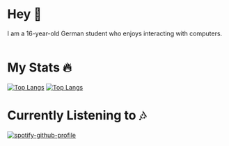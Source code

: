 # Hey 👋
I am a 16-year-old German student who enjoys interacting with computers.

<img src="https://komarev.com/ghpvc/?username=David-xF&style=flat-square&color=blue" alt=""/>

# My Stats 🔥 
[![Top Langs](https://github-readme-stats.vercel.app/api?username=David-xF&show_icons=true&theme=vision-friendly-dark)](https://github.com/anuraghazra/github-readme-stats)
[![Top Langs](https://github-readme-stats.vercel.app/api/top-langs/?username=David-xF&layout=compact&theme=vision-friendly-dark)](https://github.com/anuraghazra/github-readme-stats)

# Currently Listening to 🎶
[![spotify-github-profile](https://spotify-github-profile.vercel.app/api/view?uid=ng272hm3cfio8w5wu0y7tzajx&cover_image=true&theme=novatorem&show_offline=false&background_color=da33e6&interchange=false&bar_color=07deed&bar_color_cover=false)](https://spotify-github-profile.vercel.app/api/view?uid=ng272hm3cfio8w5wu0y7tzajx&redirect=true)
